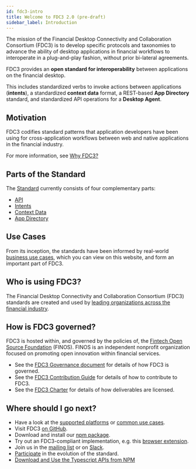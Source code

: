 ```yaml
---
id: fdc3-intro
title: Welcome to FDC3 2.0 (pre-draft)
sidebar_label: Introduction
---
```


The mission of the Financial Desktop Connectivity and Collaboration Consortium (FDC3) is to develop specific protocols and taxonomies to advance the ability of desktop applications in financial workflows to interoperate in a plug-and-play fashion, without prior bi-lateral agreements.

FDC3 provides an **open standard for interoperability** between applications on the financial desktop.

This includes standardized verbs to invoke actions between applications (**intents**), a standardized **context data** format, a REST-based **App Directory** standard, and standardized API operations for a **Desktop Agent**.

## Motivation

FDC3 codifies standard patterns that application developers have been using for cross-application workflows between web and native applications in the financial industry.

For more information, see [Why FDC3?](why-fdc3)

## Parts of the Standard

The [Standard](fdc3-standard) currently consists of four complementary parts:

- [API](api/spec)
- [Intents](intents/spec)
- [Context Data](context/spec)
- [App Directory](app-directory/spec)

## Use Cases

From its inception, the standards have been informed by real-world [business use cases](use-cases/overview), which you can view on this website, and form an important part of FDC3.

## Who is using FDC3?

The Financial Desktop Connectivity and Collaboration Consortium (FDC3) standards are created and used by [leading organizations across the financial industry](/users).

## How is FDC3 governed?

FDC3 is hosted within, and governed by the policies of, the [Fintech Open Source Foundation](http://finos.org/) (FINOS). FINOS is an independent nonprofit organization focused on promoting open innovation within financial services.

- See the [FDC3 Governance document](https://github.com/finos/FDC3/blob/master/GOVERNANCE.md) for details of how FDC3 is governed.
- See the [FDC3 Contribution Guide](https://github.com/finos/FDC3/blob/master/CONTRIBUTING.md) for details of how to contribute to FDC3.
- See the [FDC3 Charter](fdc3-charter#licensing) for details of how deliverables are licensed.

## Where should I go next?

- Have a look at the [supported platforms](supported-platforms) or [common use cases](use-cases/overview).
- Visit FDC3 [on GitHub](https://github.com/finos/FDC3).
- Download and install our [npm package](https://www.npmjs.com/package/@finos/fdc3).
- Try out an FDC3-compliant implementation, e.g. this [browser extension](https://github.com/finos/fdc3-desktop-agent).
- Join us in the [mailing list](fdc3+subscribe@finos.org) or on [Slack](https://app.slack.com/client/T01E7QRQH97/C01R0P7H5LH).
- [Participate](https://github.com/finos/FDC3#getting-involved) in the evolution of the standard.
- [Download and Use the Typescript APIs from NPM](fdc3-typescript)
